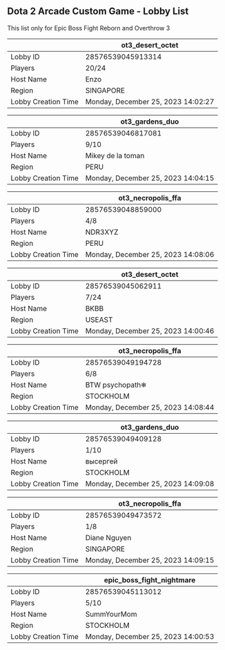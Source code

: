 ## Dota 2 Arcade Custom Game - Lobby List

This list only for Epic Boss Fight Reborn and Overthrow 3

|  | ot3_desert_octet |
| ------ | ------ |
| Lobby ID | 28576539045913314 |
| Players | 20/24 |
| Host Name | Enzo |
| Region | SINGAPORE |
| Lobby Creation Time | Monday, December 25, 2023 14:02:27 |


|  | ot3_gardens_duo |
| ------ | ------ |
| Lobby ID | 28576539046817081 |
| Players | 9/10 |
| Host Name | Mikey de la toman |
| Region | PERU |
| Lobby Creation Time | Monday, December 25, 2023 14:04:15 |


|  | ot3_necropolis_ffa |
| ------ | ------ |
| Lobby ID | 28576539048859000 |
| Players | 4/8 |
| Host Name | NDR3XYZ |
| Region | PERU |
| Lobby Creation Time | Monday, December 25, 2023 14:08:06 |


|  | ot3_desert_octet |
| ------ | ------ |
| Lobby ID | 28576539045062911 |
| Players | 7/24 |
| Host Name | BKBB |
| Region | USEAST |
| Lobby Creation Time | Monday, December 25, 2023 14:00:46 |


|  | ot3_necropolis_ffa |
| ------ | ------ |
| Lobby ID | 28576539049194728 |
| Players | 6/8 |
| Host Name | BTW psychopath❄ |
| Region | STOCKHOLM |
| Lobby Creation Time | Monday, December 25, 2023 14:08:44 |


|  | ot3_gardens_duo |
| ------ | ------ |
| Lobby ID | 28576539049409128 |
| Players | 1/10 |
| Host Name | высергей |
| Region | STOCKHOLM |
| Lobby Creation Time | Monday, December 25, 2023 14:09:08 |


|  | ot3_necropolis_ffa |
| ------ | ------ |
| Lobby ID | 28576539049473572 |
| Players | 1/8 |
| Host Name | Diane Nguyen |
| Region | SINGAPORE |
| Lobby Creation Time | Monday, December 25, 2023 14:09:15 |


|  | epic_boss_fight_nightmare |
| ------ | ------ |
| Lobby ID | 28576539045113012 |
| Players | 5/10 |
| Host Name | SummYourMom |
| Region | STOCKHOLM |
| Lobby Creation Time | Monday, December 25, 2023 14:00:53 |


